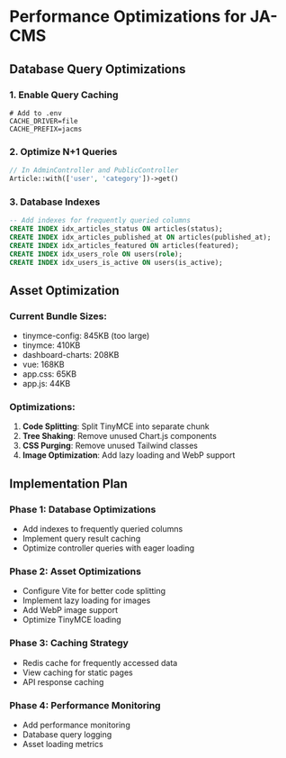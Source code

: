 # Performance Optimizations for JA-CMS

## Database Query Optimizations

### 1. Enable Query Caching
```env
# Add to .env
CACHE_DRIVER=file
CACHE_PREFIX=jacms
```

### 2. Optimize N+1 Queries
```php
// In AdminController and PublicController
Article::with(['user', 'category'])->get()
```

### 3. Database Indexes
```sql
-- Add indexes for frequently queried columns
CREATE INDEX idx_articles_status ON articles(status);
CREATE INDEX idx_articles_published_at ON articles(published_at);
CREATE INDEX idx_articles_featured ON articles(featured);
CREATE INDEX idx_users_role ON users(role);
CREATE INDEX idx_users_is_active ON users(is_active);
```

## Asset Optimization

### Current Bundle Sizes:
- tinymce-config: 845KB (too large)
- tinymce: 410KB 
- dashboard-charts: 208KB
- vue: 168KB
- app.css: 65KB
- app.js: 44KB

### Optimizations:
1. **Code Splitting**: Split TinyMCE into separate chunk
2. **Tree Shaking**: Remove unused Chart.js components
3. **CSS Purging**: Remove unused Tailwind classes
4. **Image Optimization**: Add lazy loading and WebP support

## Implementation Plan

### Phase 1: Database Optimizations
- Add indexes to frequently queried columns
- Implement query result caching
- Optimize controller queries with eager loading

### Phase 2: Asset Optimizations  
- Configure Vite for better code splitting
- Implement lazy loading for images
- Add WebP image support
- Optimize TinyMCE loading

### Phase 3: Caching Strategy
- Redis cache for frequently accessed data
- View caching for static pages
- API response caching

### Phase 4: Performance Monitoring
- Add performance monitoring
- Database query logging
- Asset loading metrics